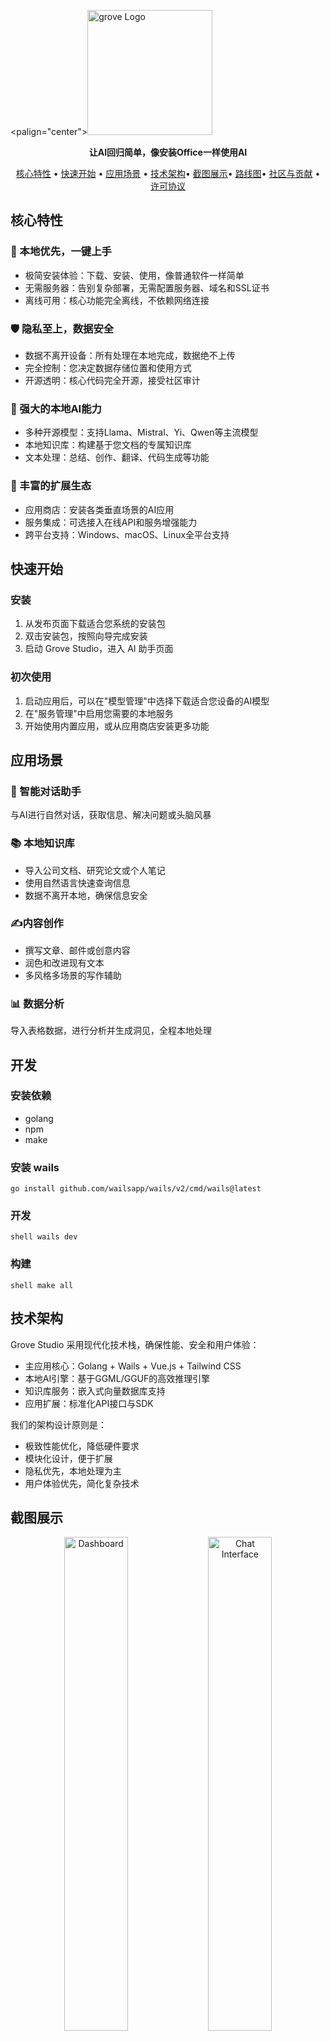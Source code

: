 <palign="center"><img src="assets/logo.png" alt="grove Logo" width="200"/></p>

<p align="center">
    <strong>让AI回归简单，像安装Office一样使用AI</strong>
</p>

<p align="center">
    <a href="#核心特性">核心特性</a> •
    <a href="#快速开始">快速开始</a> •
    <a href="#应用场景">应用场景</a> •
    <a href="#技术架构">技术架构</a>•
    <a href="#截图展示">截图展示</a>•
    <a href="#路线图">路线图</a>•
    <a href="#社区与贡献">社区与贡献</a> •
    <a href="#许可协议">许可协议</a>
</p>

## 核心特性

### 🚀 本地优先，一键上手

- 极简安装体验：下载、安装、使用，像普通软件一样简单
- 无需服务器：告别复杂部署，无需配置服务器、域名和SSL证书
- 离线可用：核心功能完全离线，不依赖网络连接

### 🛡️ 隐私至上，数据安全

- 数据不离开设备：所有处理在本地完成，数据绝不上传
- 完全控制：您决定数据存储位置和使用方式
- 开源透明：核心代码完全开源，接受社区审计

### 🧠 强大的本地AI能力

- 多种开源模型：支持Llama、Mistral、Yi、Qwen等主流模型
- 本地知识库：构建基于您文档的专属知识库
- 文本处理：总结、创作、翻译、代码生成等功能

### 🔌 丰富的扩展生态

- 应用商店：安装各类垂直场景的AI应用
- 服务集成：可选接入在线API和服务增强能力
- 跨平台支持：Windows、macOS、Linux全平台支持

## 快速开始

### 安装

1. 从发布页面下载适合您系统的安装包
2. 双击安装包，按照向导完成安装
3. 启动 Grove Studio，进入 AI 助手页面

### 初次使用

1. 启动应用后，可以在"模型管理"中选择下载适合您设备的AI模型
2. 在"服务管理"中启用您需要的本地服务
3. 开始使用内置应用，或从应用商店安装更多功能

## 应用场景

### 💬 智能对话助手

与AI进行自然对话，获取信息、解决问题或头脑风暴

### 📚 本地知识库

- 导入公司文档、研究论文或个人笔记
- 使用自然语言快速查询信息
- 数据不离开本地，确保信息安全

### ✍️内容创作

- 撰写文章、邮件或创意内容
- 润色和改进现有文本
- 多风格多场景的写作辅助

### 📊 数据分析

导入表格数据，进行分析并生成洞见，全程本地处理

## 开发

### 安装依赖

- golang
- npm
- make

### 安装 wails

```shell  
go install github.com/wailsapp/wails/v2/cmd/wails@latest
```

### 开发  
  
```
shell wails dev
```  
  
### 构建  
  
```
shell make all
```

## 技术架构

Grove Studio 采用现代化技术栈，确保性能、安全和用户体验：

- 主应用核心：Golang + Wails + Vue.js + Tailwind CSS
- 本地AI引擎：基于GGML/GGUF的高效推理引擎
- 知识库服务：嵌入式向量数据库支持
- 应用扩展：标准化API接口与SDK

我们的架构设计原则是：

- 极致性能优化，降低硬件要求
- 模块化设计，便于扩展
- 隐私优先，本地处理为主
- 用户体验优先，简化复杂技术

## 截图展示

<p align="center">
    <img src="assets/screenshot-dashboard.png" alt="Dashboard" width="45%"/>
    <img src="assets/screenshot-chat.png" alt="Chat Interface" width="45%"/>
</p>

<p align="center">
    <img src="assets/screenshot-knowledge.png" alt="Knowledge Base" width="45%"/>
    <img src="assets/screenshot-models.png" alt="Model Management" width="45%"/>
</p>

## 路线图

- [x] 核心框架与基础功能
- [x] 本地模型管理与推理
- [x] 基础知识库功能
- [ ] 应用商店生态
- [ ] 更多垂直场景应用
- [ ] 高级知识库功能
- [ ] 多模态支持（图像、音频）
- [ ] 企业级功能与支持

## 社区与贡献

Grove Studio 是一个开源项目，我们欢迎社区贡献：

- 🐛 报告Bug
- 💡 提出新功能
- 🔧 提交PR
- 📚 改进文档
- 🌐 帮助翻译

加入我们的讨论区，分享您的想法和使用体验！

## 支持 Grove Studio

如果您喜欢我们的项目，可以通过以下方式支持我们：

- ⭐ 在GitHub上给我们 Star
- 📢 向朋友推荐 Grove Studio
- 🤝 参与贡献代码或文档
- 💰 成为赞助者

<p align="center">
    <sub>让每个人都能轻松使用AI，无需技术门槛</sub>
</p>

<p align="center">
    <a href="https://github.com/GroveAITeam/grove-studio">GitHub</a> •
    <a href="https://github.com/GroveAITeam/grove-studio">文档</a> •
    <a href="https://github.com/GroveAITeam/grove-studio">博客</a> •
    <a href="mailto:ai.shellphy@gmail.com">联系我们</a>
</p>

# Grove Studio

基于Wails2的本地化AI工具桌面应用。

## 项目结构

```
grove-studio/
├── build/              # 构建相关文件
├── frontend/           # 前端代码
├── internal/           # 后端内部实现
│   ├── config/         # 配置管理
│   ├── database/       # 数据库模块
│   ├── models/         # 数据模型
│   ├── services/       # 业务服务
│   └── utils/          # 工具函数
├── app.go              # 应用程序入口
└── main.go             # 主函数
```

## 功能特性

- SQLite3 本地数据库
- GORM 对象关系映射
- 配置管理
- 日志系统

## 开发环境

### 安装依赖

```bash
# 安装Wails CLI
go install github.com/wailsapp/wails/v2/cmd/wails@latest

# 安装项目依赖
go mod tidy
```

### 开发模式

```bash
wails dev
```

### 构建项目

```bash
wails build
```

## 前后端交互

前端可以通过Wails提供的接口调用后端方法，例如：

```javascript
// 获取问候语
const greeting = await window.go.main.App.Greet("世界");

// 获取设置
const setting = await window.go.main.App.GetSetting("theme");

// 保存设置
await window.go.main.App.SetSetting("theme", "dark");

// 获取应用配置
const config = await window.go.main.App.GetAppConfig();
```

## 数据存储

应用数据存储在用户目录下的 `.grove-studio` 文件夹中：

- 配置文件：`~/.grove-studio/config.json`
- 数据库文件：`~/.grove-studio/data/grove.db`
- 日志文件：`~/.grove-studio/logs/app.log`

## 维护者

This project is maintained by Xiangfei Ai.

